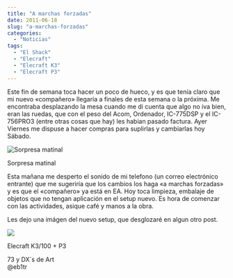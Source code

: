 ```yaml
---
title: "A marchas forzadas"
date: 2011-06-18
slug: "a-marchas-forzadas"
categories:
  - "Noticias"
tags:
  - "El Shack"
  - "Elecraft"
  - "Elecraft K3"
  - "Elecraft P3"
---
```


Este fin de semana toca hacer un poco de hueco, y es que tenía claro que mi nuevo «compañero» llegaría a finales de esta semana o la próxima. Me encontraba desplazando la mesa cuando me di cuenta que algo no iva bien, eran las ruedas, que con el peso del Acom, Ordenador, IC-775DSP y el IC-756PRO3 (entre otras cosas que hay) les habian pasado factura. Ayer Viernes me dispuse a hacer compras para suplirlas y cambiarlas hoy Sábado.

![Sorpresa matinal](http://eb1tr.info/wp-content/uploads/2011/06/Captura-de-pantalla-2011-06-18-a-las-07.29.11.png)

Sorpresa matinal

Esta mañana me desperto el sonido de mi telefono (un correo electrónico entrante) que me sugeriría que los cambios los haga «a marchas forzadas» y es que el «compañero» ya está en EA. Hoy toca limpieza, embalaje de objetos que no tengan aplicación en el setup nuevo. Es hora de comenzar con las actividades, asique café y manos a la obra.

Les dejo una imágen del nuevo setup, que desglozaré en algun otro post.

![](http://www.elecraft.com/K3/pics/K3%20and%20P3%20full%20spect%201024.JPG)

Elecraft K3/100 + P3

 

73 y DX´s de Art  
@eb1tr
